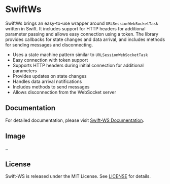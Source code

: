 # SwiftWs

SwiftWs brings an easy-to-use wrapper around `URLSessionWebSocketTask` written in Swift. It includes support for HTTP headers for additional parameter passing and allows easy connection using a token. The library provides callbacks for state changes and data arrival, and includes methods for sending messages and disconnecting.

- Uses a state machine pattern similar to `URLSessionWebSocketTask`
- Easy connection with token support
- Supports HTTP headers during initial connection for additional parameters
- Provides updates on state changes
- Handles data arrival notifications
- Includes methods to send messages
- Allows disconnection from the WebSocket server

## Documentation

For detailed documentation, please visit [Swift-WS Documentation](https://helperbug.github.io).

## Image

![WebSocket States](WebSocketStates.png)

## License

Swift-WS is released under the MIT License. See [LICENSE](LICENSE) for details.
